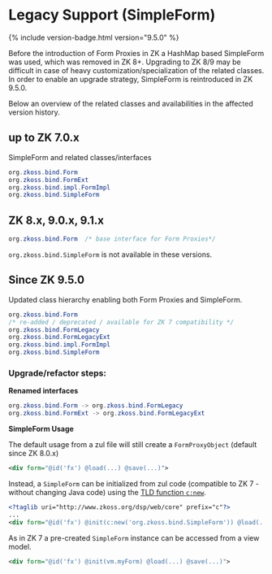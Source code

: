 # Legacy Support (SimpleForm)

{% include version-badge.html version="9.5.0" %}

Before the introduction of Form Proxies in ZK a HashMap based SimpleForm was used, 
which was removed in ZK 8+. Upgrading to ZK 8/9 may be difficult in case of heavy 
customization/specialization of the related classes. In order to enable an upgrade
strategy, SimpleForm is reintroduced in ZK 9.5.0.

Below an overview of the related classes and availabilities in the affected version 
history.

## up to ZK 7.0.x

SimpleForm and related classes/interfaces

```java
org.zkoss.bind.Form
org.zkoss.bind.FormExt
org.zkoss.bind.impl.FormImpl
org.zkoss.bind.SimpleForm
```
## ZK 8.x, 9.0.x, 9.1.x

```java
org.zkoss.bind.Form  /* base interface for Form Proxies*/
```

`org.zkoss.bind.SimpleForm` is not available in these versions.

## Since ZK 9.5.0

Updated class hierarchy enabling both Form Proxies and SimpleForm.

```java
org.zkoss.bind.Form
/* re-added / deprecated / available for ZK 7 compatibility */
org.zkoss.bind.FormLegacy
org.zkoss.bind.FormLegacyExt
org.zkoss.bind.impl.FormImpl
org.zkoss.bind.SimpleForm
```

### Upgrade/refactor steps:

**Renamed interfaces**

```java
org.zkoss.bind.Form -> org.zkoss.bind.FormLegacy
org.zkoss.bind.FormExt -> org.zkoss.bind.FormLegacyExt
```

**SimpleForm Usage**

The default usage from a zul file will still create a `FormProxyObject` (default since ZK 8.0.x)

```xml
<div form="@id('fx') @load(...) @save(...)">
```

Instead, a `SimpleForm` can be initialized from zul code (compatible to ZK 7 - without changing Java code) using the 
[TLD function `c:new`](/zuml_ref/new).

```xml
<?taglib uri="http://www.zkoss.org/dsp/web/core" prefix="c"?>
...
<div form="@id('fx') @init(c:new('org.zkoss.bind.SimpleForm')) @load(...) @save(...)">
```

As in ZK 7 a pre-created `SimpleForm` instance can be accessed from a view model.

```xml
<div form="@id('fx') @init(vm.myForm) @load(...) @save(...)">
```
